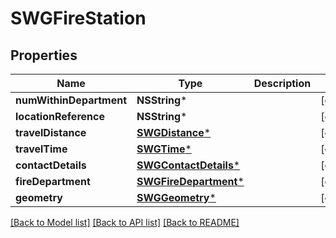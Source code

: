 # SWGFireStation

## Properties
Name | Type | Description | Notes
------------ | ------------- | ------------- | -------------
**numWithinDepartment** | **NSString*** |  | [optional] 
**locationReference** | **NSString*** |  | [optional] 
**travelDistance** | [**SWGDistance***](SWGDistance.md) |  | [optional] 
**travelTime** | [**SWGTime***](SWGTime.md) |  | [optional] 
**contactDetails** | [**SWGContactDetails***](SWGContactDetails.md) |  | [optional] 
**fireDepartment** | [**SWGFireDepartment***](SWGFireDepartment.md) |  | [optional] 
**geometry** | [**SWGGeometry***](SWGGeometry.md) |  | [optional] 

[[Back to Model list]](../README.md#documentation-for-models) [[Back to API list]](../README.md#documentation-for-api-endpoints) [[Back to README]](../README.md)


